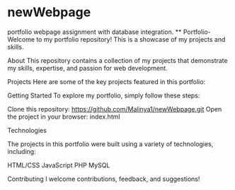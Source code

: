 # newWebpage
 portfolio webpage assignment with database integration.
** Portfolio-
Welcome to my portfolio repository! This is a showcase of my projects and skills.

About
This repository contains a collection of my projects that demonstrate my skills, expertise, and passion for web development.

Projects
Here are some of the key projects featured in this portfolio:

Getting Started
To explore my portfolio, simply follow these steps:

Clone this repository: https://github.com/Malinya1/newWebpage.git
Open the project in your browser: index.html

Technologies

The projects in this portfolio were built using a variety of technologies, including:

HTML/CSS
JavaScript
PHP
MySQL

Contributing
I welcome contributions, feedback, and suggestions!
